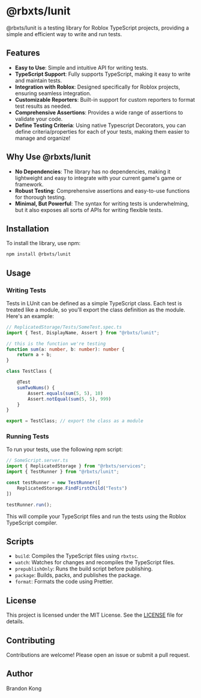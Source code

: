 # @rbxts/lunit

@rbxts/lunit is a testing library for Roblox TypeScript projects, providing a simple and efficient way to write and run tests.

## Features

- **Easy to Use**: Simple and intuitive API for writing tests.
- **TypeScript Support**: Fully supports TypeScript, making it easy to write and maintain tests.
- **Integration with Roblox**: Designed specifically for Roblox projects, ensuring seamless integration.
- **Customizable Reporters**: Built-in support for custom reporters to format test results as needed.
- **Comprehensive Assertions**: Provides a wide range of assertions to validate your code.
- **Define Testing Criteria**: Using native Typescript Decorators, you can define criteria/properties for each of your tests, making them easier to manage and organize!

## Why Use @rbxts/lunit

- **No Dependencies**: The library has no dependencies, making it lightweight and easy to integrate with your current game's game or framework.
- **Robust Testing**: Comprehensive assertions and easy-to-use functions for thorough testing.
- **Minimal, But Powerful**: The syntax for writing tests is underwhelming, but it also exposes all sorts of APIs for writing flexible tests.

## Installation

To install the library, use npm:

```sh
npm install @rbxts/lunit
```

## Usage

### Writing Tests

Tests in LUnit can be defined as a simple TypeScript class. Each test is treated like a module, so you'll export the class definition as the module. Here's an example:

```typescript
// ReplicatedStorage/Tests/SomeTest.spec.ts
import { Test, DisplayName, Assert } from "@rbxts/lunit";

// this is the function we're testing
function sum(a: number, b: number): number {
    return a + b;
}

class TestClass {

    @Test
    sumTwoNums() {
        Assert.equals(sum(5, 5), 10)
        Assert.notEqual(sum(5, 5), 999)
    }
}

export = TestClass; // export the class as a module
```

### Running Tests

To run your tests, use the following npm script:

```ts
// SomeScript.server.ts
import { ReplicatedStorage } from "@rbxts/services";
import { TestRunner } from "@rbxts/lunit";

const testRunner = new TestRunner([
    ReplicatedStorage.FindFirstChild("Tests")
])

testRunner.run();
```

This will compile your TypeScript files and run the tests using the Roblox TypeScript compiler.

## Scripts

- `build`: Compiles the TypeScript files using `rbxtsc`.
- `watch`: Watches for changes and recompiles the TypeScript files.
- `prepublishOnly`: Runs the build script before publishing.
- `package`: Builds, packs, and publishes the package.
- `format`: Formats the code using Prettier.

## License

This project is licensed under the MIT License. See the [LICENSE](LICENSE) file for details.

## Contributing

Contributions are welcome! Please open an issue or submit a pull request.

## Author

Brandon Kong
